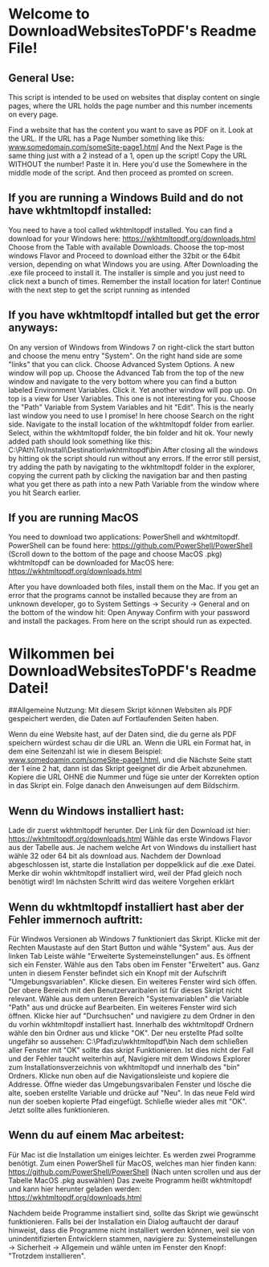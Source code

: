 # Welcome to DownloadWebsitesToPDF's Readme File!

## General Use:
This script is intended to be used on websites that display content on single pages, where the URL holds the page number and this number incements on every page.

Find a website that has the content you want to save as PDF on it.
Look at the URL.
If the URL has a Page Number something like this: www.somedomain.com/someSite-page1.html
And the Next Page is the same thing just with a 2 instead of a 1, open up the script!
Copy the URL WITHOUT the number!
Paste it in. Here you'd use the Somewhere in the middle mode of the script.
And then proceed as promted on screen.

## If you are running a Windows Build and do not have wkhtmltopdf installed:
You need to have a tool called wkhtmltopdf installed. You can find a download for your Windows here: https://wkhtmltopdf.org/downloads.html
Choose from the Table with available Downloads. Choose the top-most windows Flavor and Proceed to download either the 32bit or the 64bit version, depending on what Windows you are using.
After Downloading the .exe file proceed to install it. The installer is simple and you just need to click next a bunch of times. Remember the install location for later!
Continue with the next step to get the script running as intended

## If you have wkhtmltopdf intalled but get the error anyways:
On any version of Windows from Windows 7 on right-click the start button and choose the menu entry "System". On the right hand side are some "links" that you can click.
Choose Advanced System Options. A new window will pop up.
Choose the Advanced Tab from the top of the new window and navigate to the very bottom where you can find a button labeled Environment Variables.
Click it. Yet another window will pop up. On top is a view for User Variables. This one is not interesting for you. Choose the "Path" Variable from System Variables and hit "Edit".
This is the nearly last window you need to use I promise!
In here choose Search on the right side.
Navigate to the install location of the wkhtmltopdf folder from earlier. Select, within the wkhtmltopdf folder, the bin folder and hit ok.
Your newly added path should look something like this: C:\PAth\To\Install\Destination\wkhtmltopdf\bin
After closing all the windows by hitting ok the script should run without any errors.
If the error still persist, try adding the path by navigating to the wkhtmltopdf folder in the explorer, copying the current path by clicking the navigation bar and then pasting what you get there as path into a new
Path Variable from the window where you hit Search earlier.

## If you are running MacOS
You need to download two applications: PowerShell and wkhtmltopdf.
PowerShell can be found here: https://github.com/PowerShell/PowerShell (Scroll down to the bottom of the page and choose MacOS .pkg)
wkhtmltopdf can be downloaded for MacOS here: https://wkhtmltopdf.org/downloads.html

After you have downloaded both files, install them on the Mac.
If you get an error that the programs cannot be installed because they are from an unknown developer, go to System Settings -> Security -> General and on the bottom of the window hit: Open Anyway
Confirm with your password and install the packages.
From here on the script should run as expected.


# Wilkommen bei DownloadWebsitesToPDF's Readme Datei!

##Allgemeine Nutzung:
Mit diesem Skript können Websiten als PDF gespeichert werden, die Daten auf Fortlaufenden Seiten haben.

Wenn du eine Website hast, auf der Daten sind, die du gerne als PDF speichern würdest schau dir die URL an.
Wenn die URL ein Format hat, in dem eine Seitenzahl ist wie in diesem Beispiel: www.somedoamin.com/someSite-page1.html,
und die Nächste Seite statt der 1 eine 2 hat, dann ist das Skript geeignet dir die Arbeit abzunehmen.
Kopiere die URL OHNE die Nummer und füge sie unter der Korrekten option in das Skript ein.
Folge danach den Anweisungen auf dem Bildschirm. 

## Wenn du Windows installiert hast:
Lade dir zuerst wkhtmltopdf herunter. Der Link für den Download ist hier: https://wkhtmltopdf.org/downloads.html
Wähle das erste Windows Flavor aus der Tabelle aus. Je nachem welche Art von Windows du installiert hast wähle 32 oder 64 bit als download aus.
Nachdem der Download abgeschlossen ist, starte die Installation per doppelklick auf die .exe Datei.  
Merke dir wohin wkhtmltopdf installiert wird, weil der Pfad gleich noch benötigt wird!
Im nächsten Schritt wird das weitere Vorgehen erklärt

## Wenn du wkhtmltopdf installiert hast aber der Fehler immernoch auftritt:
Für Windwos Versionen ab Windows 7 funktioniert das Skript. Klicke mit der Rechten Maustaste auf den Start Button und wähle "System" aus.
Aus der linken Tab Leiste wähle "Erweiterte Systemeinstellungen" aus. Es öffnent sich ein Fenster.
Wähle aus den Tabs oben im Fenster "Erweitert" aus. Ganz unten in diesem Fenster befindet sich ein Knopf mit der Aufschrift "Umgebungsvariablen". Klicke diesen.
Ein weiteres Fenster wird sich öffen. Der obere Bereich mit den Benutzervaribalen ist für dieses Skript nicht relevant.
Wähle aus dem unteren Bereich "Systemvariablen" die Variable "Path" aus und drücke auf Bearbeiten.
Ein weiteres Fenster wird sich öffnen. Klicke hier auf "Durchsuchen" und navigiere zu dem Ordner in den du vorhin wkhtmltopdf installiert hast.
Innerhalb des wkhtmltopdf Ordnern wähle den bin Ordner aus und klicke "OK".
Der neu erstellte Pfad sollte ungefähr so aussehen: C:\Pfad\zu\wkhtmltopdf\bin
Nach dem schließen aller Fenster mit "OK" sollte das skript Funktionieren.
Ist dies nicht der Fall und der Fehler taucht weiterhin auf, Navigiere mit dem Windows Explorer zum Installationsverzeichnis von wkhtmltopdf und innerhalb des "bin" Ordners. Klicke nun oben auf die Navigationsleiste und
kopiere die Addresse.
Öffne wieder das Umgebungsvaribalen Fenster und lösche die alte, soeben erstellte Variable und drücke auf "Neu". In das neue Feld wird nun der soeben kopierte Pfad eingefügt.
Schließe wieder alles mit "OK". Jetzt sollte alles funktionieren.

## Wenn du auf einem Mac arbeitest:
Für Mac ist die Installation um einiges leichter.
Es werden zwei Programme benötigt. Zum einen PowerShell für MacOS, welches man hier finden kann: https://github.com/PowerShell/PowerShell (Nach unten scrollen und aus der Tabelle MacOS .pkg auswählen)
Das zweite Programm heißt wkhtmltopdf und kann hier herunter geladen werden: https://wkhtmltopdf.org/downloads.html

Nachdem beide Programme installiert sind, sollte das Skript wie gewünscht funktionieren.
Falls bei der Installation ein Dialog auftaucht der darauf hinweist, dass die Programme nicht installiert werden können, weil sie von unindentifizierten Entwicklern stammen, navigiere zu:
Systemeinstellungen -> Sicherheit -> Allgemein und wähle unten im Fenster den Knopf: "Trotzdem installieren".

